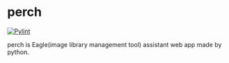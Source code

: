 # perch

[![Pylint](https://github.com/stormcorgi/perch/actions/workflows/pylint.yml/badge.svg)](https://github.com/stormcorgi/perch/actions/workflows/pylint.yml)

perch is Eagle(image library management tool) assistant web app made by python.
